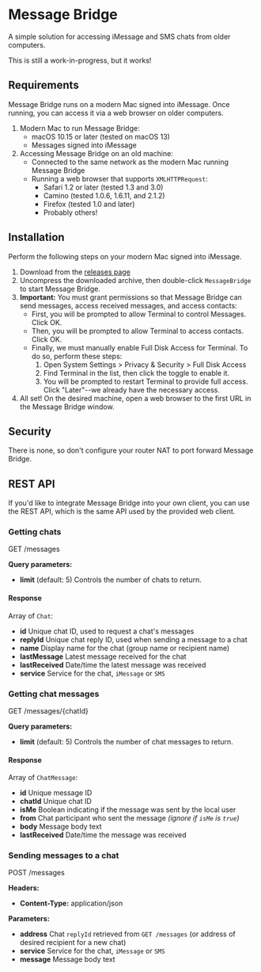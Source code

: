 # Message Bridge

A simple solution for accessing iMessage and SMS chats from older computers.

This is still a work-in-progress, but it works!

## Requirements

Message Bridge runs on a modern Mac signed into iMessage. Once running, you can access it via a web browser on older computers.

1. Modern Mac to run Message Bridge:
   - macOS 10.15 or later (tested on macOS 13)
   - Messages signed into iMessage
2. Accessing Message Bridge on an old machine:
   - Connected to the same network as the modern Mac running Message Bridge
   - Running a web browser that supports `XMLHTTPRequest`:
     - Safari 1.2 or later (tested 1.3 and 3.0)
     - Camino (tested 1.0.6, 1.6.11, and 2.1.2)
     - Firefox (tested 1.0 and later)
     - Probably others!

## Installation

Perform the following steps on your modern Mac signed into iMessage.

1. Download from the [releases page](https://github.com/dremin/message-bridge/releases)
2. Uncompress the downloaded archive, then double-click `MessageBridge` to start Message Bridge.
3. **Important:** You must grant permissions so that Message Bridge can send messages, access received messages, and access contacts:
   - First, you will be prompted to allow Terminal to control Messages. Click OK.
   - Then, you will be prompted to allow Terminal to access contacts. Click OK.
   - Finally, we must manually enable Full Disk Access for Terminal. To do so, perform these steps:
     1. Open System Settings > Privacy & Security > Full Disk Access
     2. Find Terminal in the list, then click the toggle to enable it.
     3. You will be prompted to restart Terminal to provide full access. Click "Later"--we already have the necessary access.
4. All set! On the desired machine, open a web browser to the first URL in the Message Bridge window.

## Security

There is none, so don't configure your router NAT to port forward Message Bridge.

## REST API

If you'd like to integrate Message Bridge into your own client, you can use the REST API, which is the same API used by the provided web client.

### Getting chats

GET /messages

**Query parameters:**
- **limit** (default: 5) Controls the number of chats to return.

#### Response

Array of `Chat`:
- **id** Unique chat ID, used to request a chat's messages
- **replyId** Unique chat reply ID, used when sending a message to a chat
- **name** Display name for the chat (group name or recipient name)
- **lastMessage** Latest message received for the chat
- **lastReceived** Date/time the latest message was received
- **service** Service for the chat, `iMessage` or `SMS`

### Getting chat messages

GET /messages/{chatId}

**Query parameters:**
- **limit** (default: 5) Controls the number of chat messages to return.

#### Response

Array of `ChatMessage`:
- **id** Unique message ID
- **chatId** Unique chat ID
- **isMe** Boolean indicating if the message was sent by the local user
- **from** Chat participant who sent the message _(ignore if `isMe` is `true`)_
- **body** Message body text
- **lastReceived** Date/time the message was received

### Sending messages to a chat

POST /messages

**Headers:**
- **Content-Type:** application/json

**Parameters:**
- **address** Chat `replyId` retrieved from `GET /messages` (or address of desired recipient for a new chat)
- **service** Service for the chat, `iMessage` or `SMS`
- **message** Message body text
